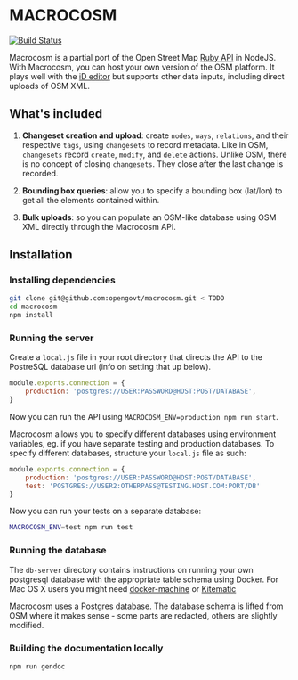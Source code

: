 # MACROCOSM
[![Build Status](https://travis-ci.org/developmentseed/macrocosm.svg?branch=master)](https://travis-ci.org/developmentseed/macrocosm)

Macrocosm is a partial port of the Open Street Map [Ruby API](https://github.com/openstreetmap/openstreetmap-website) in NodeJS. With Macrocosm, you can host your own version of the OSM platform. It plays well with the [iD editor](https://github.com/openstreetmap/iD) but supports other data inputs, including direct uploads of OSM XML.

## What's included

1. **Changeset creation and upload**: create `nodes`, `ways`, `relations`, and their respective `tags`, using `changesets` to record metadata. Like in OSM, `changesets` record `create`, `modify`, and `delete` actions. Unlike OSM, there is no concept of closing `changesets`. They close after the last change is recorded.

2. **Bounding box queries**: allow you to specify a bounding box (lat/lon) to get all the elements contained within.

3. **Bulk uploads**: so you can populate an OSM-like database using OSM XML directly through the Macrocosm API.

## Installation

### Installing dependencies

```sh
git clone git@github.com:opengovt/macrocosm.git < TODO
cd macrocosm
npm install
```

### Running the server

Create a `local.js` file in your root directory that directs the API to the PostreSQL database url (info on setting that up below).

```javascript
module.exports.connection = {
    production: 'postgres://USER:PASSWORD@HOST:POST/DATABASE',
}
```

Now you can run the API using `MACROCOSM_ENV=production npm run start`.

Macrocosm allows you to specify different databases using environment variables, eg. if you have separate testing and production databases. To specify different databases, structure your `local.js` file as such:

```js
module.exports.connection = {
    production: 'postgres://USER:PASSWORD@HOST:POST/DATABASE',
    test: 'POSTGRES://USER2:OTHERPASS@TESTING.HOST.COM:PORT/DB'
}
```

Now you can run your tests on a separate database:

```sh
MACROCOSM_ENV=test npm run test
```

### Running the database

The `db-server` directory contains instructions on running your own postgresql database with the appropriate table schema using Docker. For Mac OS X users you might need [docker-machine](https://github.com/docker/machine) or [Kitematic](https://kitematic.com/)

Macrocosm uses a Postgres database. The database schema is lifted from OSM where it makes sense - some parts are redacted, others are slightly modified.

### Building the documentation locally

```sh
npm run gendoc
```
